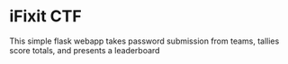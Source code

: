 iFixit CTF
==========

This simple flask webapp takes password submission from teams, tallies score totals, and presents a leaderboard
